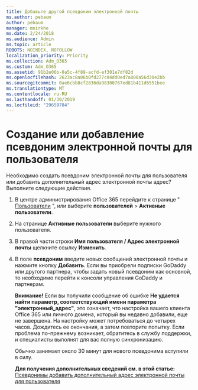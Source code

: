 ```yaml
---
title: Добавьте другой псевдоним электронной почты
ms.author: pebaum
author: pebaum
manager: mnirkhe
ms.date: 2/24/2018
ms.audience: Admin
ms.topic: article
ROBOTS: NOINDEX, NOFOLLOW
localization_priority: Priority
ms.collection: Adm_O365
ms.custom: Adm_O365
ms.assetid: 91b2e06b-0a5c-4f89-acfd-ef301e7df82d
ms.openlocfilehash: 2623ac8a06b0fd277c04dd0ed7a800a56d30e2bb
ms.sourcegitcommit: 0ae6cbb8cf2836da98300767ed81b411d6551bee
ms.translationtype: MT
ms.contentlocale: ru-RU
ms.lasthandoff: 01/30/2019
ms.locfileid: "29659784"
---
```

# <a name="create-or-add-an-email-alias-for-a-user"></a>Создание или добавление псевдоним электронной почты для пользователя

Необходимо создать псевдоним электронной почты для пользователя или добавить дополнительный адрес электронной почты адрес? Выполните следующие действия.
  
1. В центре администрирования Office 365 перейдите к странице " [Пользователи](https://go.microsoft.com/fwlink/p/?linkid=834822) ", или выберите **пользователей** \> **Активные пользователи**.
    
2. На странице **Активные пользователи** выберите нужного пользователя. 
    
3. В правой части строки **Имя пользователя / Адрес электронной почты** щелкните ссылку **Изменить**.
    
4. В поле **псевдоним** введите новых сообщений электронной почты и нажмите кнопку **Добавить**. Если вы приобрели подписки GoDaddy или другого партнера, чтобы задать новый псевдоним как основной, то необходимо перейти к консоли управления GoDaddy и партнерам. 
    
    **Внимание!** Если вы получили сообщение об ошибке **Не удается найти параметр, соответствующий имени параметра "электронный_адрес"**, это означает, что настройка вашего клиента Office 365 или личного домена, который вы недавно добавили, еще не завершена. На настройку может потребоваться до четырех часов. Дождитесь ее окончания, а затем повторите попытку. Если проблема по-прежнему возникает, обратитесь в службу поддержки, и специалисты выполнят для вас полную синхронизацию.
    
    Обычно занимает около 30 минут для нового псевдонима вступили в силу.
    
    **Для получения дополнительных сведений см. в этой статье:** [Псевдонимы добавить дополнительный адрес электронной почты для пользователя](https://support.office.com/article/https://support.office.com/article/Add-additional-email-aliases-to-a-user-0b0bd900-68b1-4bf5-808b-5d240a7739f4.aspx)
    

